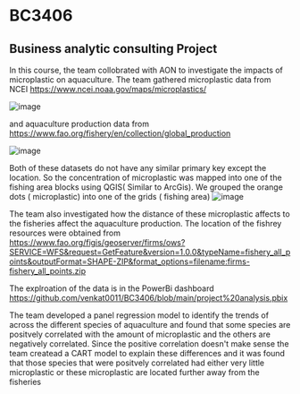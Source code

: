 # BC3406

<!-- ABOUT THE PROJECT -->
## Business analytic consulting Project

In this course, the team collobrated with AON to investigate the impacts of microplastic on aquaculture.
The team gathered microplastic data from NCEI https://www.ncei.noaa.gov/maps/microplastics/ 

![image](https://user-images.githubusercontent.com/76080326/200113906-1b8c91e9-38ea-4819-8aa6-319c802762e1.png)

and aquaculture production data from https://www.fao.org/fishery/en/collection/global_production

![image](https://user-images.githubusercontent.com/76080326/200113896-ad599ba4-dae9-4807-8511-a39169edab96.png)


Both of these datasets do not have any similar primary key except the location. So the concentration of microplastic was mapped into one of the fishing area blocks using QGIS( Similar to ArcGis). We grouped the orange dots ( microplastic) into one of the grids ( fishing area)
![image](https://user-images.githubusercontent.com/76080326/200113952-90dea3b9-b738-49c5-88bb-c252aebfa8db.png)


The team also investigated how the distance of these microplastic affects to the fisheries affect the aquaculture production. The location of the fishrey resources were obtained from https://www.fao.org/figis/geoserver/firms/ows?SERVICE=WFS&request=GetFeature&version=1.0.0&typeName=fishery_all_points&outputFormat=SHAPE-ZIP&format_options=filename:firms-fishery_all_points.zip


The explroation of the data is in the PowerBi dashboard  https://github.com/venkat0011/BC3406/blob/main/project%20analysis.pbix

The team developed a panel regression model to identify the trends of across the different species of aquaculture and found that some species are positvely correlated with the amount of microplastic and the others are negatively correlated. Since the positive correlation doesn't make sense the team createad a CART model to explain these differences and it was found that those species that were positvely correlated had either very  little microplastic or these microplastic are located further away from the fisheries 
